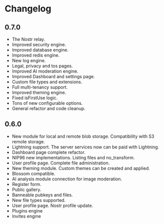 # Changelog

## 0.7.0

- The Nostr relay.
- Improved security engine.
- Improved database engine.
- Improved redis engine.
- New log engine.
- Legal, privacy and tos pages.
- Improved AI moderation engine.
- Improved Dashboard and settings page.
- Custom file types and extensions.
- Full multi-tenancy support.
- Improved theming engine.
- Fixed isFirstUse logic.
- Tons of new configurable options.
- General refactor and code cleanup.

## 0.6.0

- New module for local and remote blob storage. Compatibility with S3 remote storage.
- Lightning support. The server services now can be paid with Lightning.
- Dashboard page complete refactor.
- NIP96 new implementations. Listing files and no_transform.
- User profile page. Complete file administration.
- New theming module. Custom themes can be created and applied.
- Blossom compatible.
- AI analysis module connection for image moderation.
- Register form.
- Public gallery.
- Banneable pubkeys and files.
- New file types supported.
- User profile page. Nostr profile update.
- Plugins engine
- Invites engine
